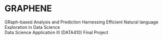 # GRAPHENE
GRaph-based Analysis and Prediction Harnessing Efficient Natural language Exploration in Data Science  
Data Science Application III (DATA410) Final Project

